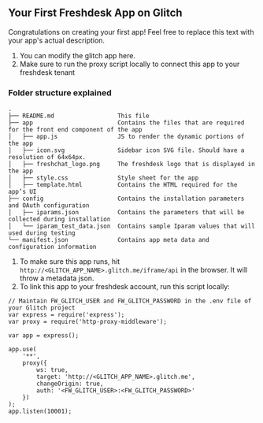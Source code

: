 ## Your First Freshdesk App on Glitch

Congratulations on creating your first app! Feel free to replace this text with your app's actual description.

1. You can modify the glitch app here. 
2. Make sure to run the proxy script locally to connect this app to your freshdesk tenant


### Folder structure explained

    .
    ├── README.md                  This file
    ├── app                        Contains the files that are required for the front end component of the app
    │   ├── app.js                 JS to render the dynamic portions of the app
    │   ├── icon.svg               Sidebar icon SVG file. Should have a resolution of 64x64px.
    │   ├── freshchat_logo.png     The freshdesk logo that is displayed in the app
    │   ├── style.css              Style sheet for the app
    │   ├── template.html          Contains the HTML required for the app’s UI
    ├── config                     Contains the installation parameters and OAuth configuration
    │   ├── iparams.json           Contains the parameters that will be collected during installation
    │   └── iparam_test_data.json  Contains sample Iparam values that will used during testing
    └── manifest.json              Contains app meta data and configuration information
    
1. To make sure this app runs, hit `http://<GLITCH_APP_NAME>.glitch.me/iframe/api` in the browser. It will throw a metadata json.        
2. To link this app to your freshdesk account, run this script locally: 

```
// Maintain FW_GLITCH_USER and FW_GLITCH_PASSWORD in the .env file of your Glitch project
var express = require('express');
var proxy = require('http-proxy-middleware');

var app = express();

app.use(
    '**',
    proxy({
        ws: true,
        target: 'http://<GLITCH_APP_NAME>.glitch.me',
        changeOrigin: true,
        auth: '<FW_GLITCH_USER>:<FW_GLITCH_PASSWORD>'
    })
);
app.listen(10001);

```